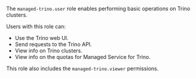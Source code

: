 The `managed-trino.user` role enables performing basic operations on Trino clusters.

Users with this role can:
* Use the Trino web UI.
* Send requests to the Trino API.
* View info on Trino clusters.
* View info on the quotas for Managed Service for Trino.

This role also includes the `managed-trino.viewer` permissions.
